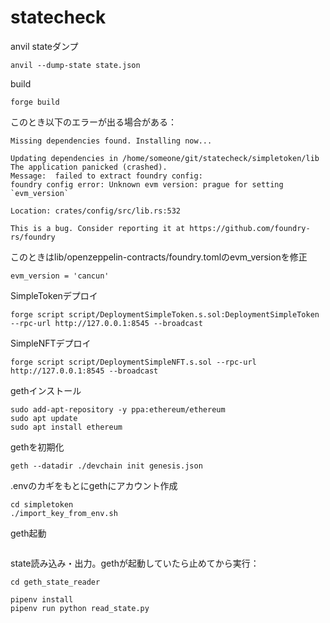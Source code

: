 # statecheck

anvil stateダンプ
```shell
anvil --dump-state state.json
```

build
```
forge build
```

このとき以下のエラーが出る場合がある：
```
Missing dependencies found. Installing now...

Updating dependencies in /home/someone/git/statecheck/simpletoken/lib
The application panicked (crashed).
Message:  failed to extract foundry config:
foundry config error: Unknown evm version: prague for setting `evm_version`

Location: crates/config/src/lib.rs:532

This is a bug. Consider reporting it at https://github.com/foundry-rs/foundry
```

このときはlib/openzeppelin-contracts/foundry.tomlのevm_versionを修正
```
evm_version = 'cancun'
```


SimpleTokenデプロイ
```shell
forge script script/DeploymentSimpleToken.s.sol:DeploymentSimpleToken --rpc-url http://127.0.0.1:8545 --broadcast
```

SimpleNFTデプロイ
```shell
forge script script/DeploymentSimpleNFT.s.sol --rpc-url http://127.0.0.1:8545 --broadcast
```


gethインストール
```
sudo add-apt-repository -y ppa:ethereum/ethereum
sudo apt update
sudo apt install ethereum
```

gethを初期化
```
geth --datadir ./devchain init genesis.json
```

.envのカギをもとにgethにアカウント作成
```
cd simpletoken
./import_key_from_env.sh 
```

geth起動
```

```

state読み込み・出力。gethが起動していたら止めてから実行：
```
cd geth_state_reader

pipenv install
pipenv run python read_state.py
```